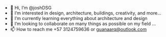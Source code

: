 - 👋 Hi, I’m @joshDSG
- 👀 I’m interested in design, architecture, buildings, creativity, and more...
- 🌱 I’m currently learning everything about architecture and design
- 💞️ I’m looking to collaborate on many things as possible on my field ...
- 📫 How to reach me +57 3124759636 or guanaarq@outlook.com

<!---
joshDSG/joshDSG is a ✨ special ✨ repository because its `README.md` (this file) appears on your GitHub profile.
You can click the Preview link to take a look at your changes.
--->
